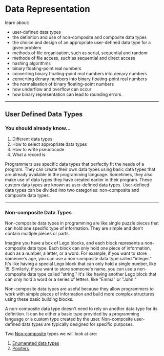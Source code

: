 # Data Representation

learn about:
* user-defined data types
* the definition and use of non-composite and composite data types
* the choice and design of an appropriate user-defined data type for a given problem
* methods of file organisation, such as serial, sequential and random
* methods of file access, such as sequential and direct access
* hashing algorithms
* binary floating-point real numbers
* converting binary floating-point real numbers into denary numbers
* converting denary numbers into binary floating-point real numbers
* the normalisation of binary floating-point numbers
* how underflow and overflow can occur
* how binary representation can lead to rounding errors.

---

## User Defined Data Types

### You should already know...

1. Different data types
2. How to select appropriate data types
3. How to write pseudocode
4. What a record is

Programmers use specific data types that perfectly fit the needs of a program. They can create their own data types using basic data types that are already available in the programming language. Sometimes, they also make use of data types they have created earlier in their program. These custom data types are known as user-defined data types. User-defined data types can be divided into two categories: non-composite and composite data types.

---

### Non-composite Data Types

Non-composite data types in programming are like single puzzle pieces that can hold one specific type of information. They are simple and don't contain multiple pieces or parts.

Imagine you have a box of Lego blocks, and each block represents a non-composite data type. Each block can only hold one piece of information, such as a number, a letter, or a word. For example, if you want to store someone's age, you can use a non-composite data type called "integer." It's like having a special Lego block that can only hold a single number, like 15. Similarly, if you want to store someone's name, you can use a non-composite data type called "string." It's like having another Lego block that can only hold a word or a series of letters, like "Emma" or "John."

Non-composite data types are useful because they allow programmers to work with simple pieces of information and build more complex structures using these basic building blocks.

A non-composite data type doesn't need to rely on another data type for its definition. It can be either a basic type provided by a programming language or a custom type created by the user. Non-composite user-defined data types are typically designed for specific purposes.

Two [Non-composite](/pages/9618/13.1-NonCompTypes.md) types we will look at are:

1. [Enumerated data types](/pages/9618/13.1-NonCompTypes.md)
2. [Pointers](/pages/9618/13.1-NonCompTypes.md)


